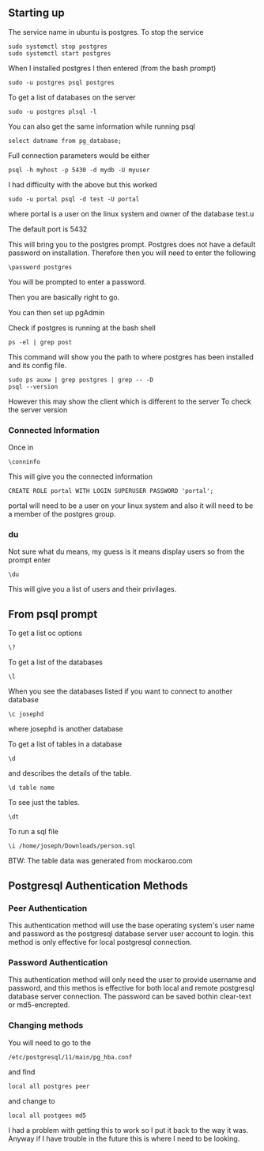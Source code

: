 ## Starting up

The service name in ubuntu is postgres.
To stop the service

```
sudo systemctl stop postgres
sudo systemctl start postgres
```

When I installed postgres I then entered (from the bash prompt)

```
sudo -u postgres psql postgres
```

To get a list of databases on the server

```
sudo -u postgres plsql -l
```

You can also get the same information while running psql

```
select datname from pg_database;
```

Full connection parameters would be either

```
psql -h myhost -p 5430 -d mydb -U myuser
```

I had difficulty with the above but this worked

```
sudo -u portal psql -d test -U portal
```

where portal is a user on the linux system and owner of the database test.u

The default port is 5432

This will bring you to the postgres prompt.
Postgres does not have a default password on installation.
Therefore then you will need to enter the following

```
\password postgres
```

You will be prompted to enter a password.

Then you are basically right to go.

You can then set up pgAdmin

Check if postgres is running at the bash shell

```
ps -el | grep post
```

This command will show you the path to where postgres has been installed and its config file.

```
sudo ps auxw | grep postgres | grep -- -D
psql --version
```

However this may show the client which is different to the server
To check the server version

### Connected Information

Once in

```
\conninfo
```

This will give you the connected information

```
CREATE ROLE portal WITH LOGIN SUPERUSER PASSWORD 'portal';
```

portal will need to be a user on your linux system and also it will need to be a member of the postgres group.

### du

Not sure what du means, my guess is it means display users so from the prompt enter

```
\du
```

This will give you a list of users and their privilages.

## From psql prompt

To get a list oc options

```
\?
```

To get a list of the databases

```
\l
```

When you see the databases listed if you want to connect to another database

```
\c josephd
```

where josephd is another database

To get a list of tables in a database

```
\d
```

and
describes the details of the table.

```
\d table name
```

To see just the tables.

```
\dt
```

To run a sql file

```
\i /home/joseph/Downloads/person.sql
```

BTW: The table data was generated from mockaroo.com

## Postgresql Authentication Methods

### Peer Authentication

This authentication method will use the base operating system's user name and password as the postgresql database server user account to login. this method is only effective for local postgresql connection.

### Password Authentication

This authentication method will only need the user to provide username and password, and this methos is effective for both local and remote postgresql database server connection. The password can be saved bothin clear-text or md5-encrepted.

### Changing methods

You will need to go to the

```
/etc/postgresql/11/main/pg_hba.conf
```

and find

```
local all postgres peer
```

and change to

```
local all postgees md5
```

I had a problem with getting this to work so I put it back to the way it was.
Anyway if I have trouble in the future this is where I need to be looking.
